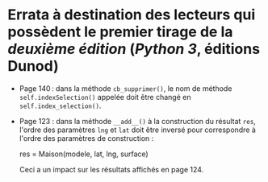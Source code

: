 # Errata à destination des lecteurs qui possèdent le premier tirage de la *deuxième édition* (*Python 3*, éditions Dunod)

- Page 140 : dans la méthode `cb_supprimer()`, le nom de méthode `self.indexSelection()` appelée doit être changé en `self.index_selection()`.

- Page 123 : dans la méthode `__add__()` à la construction du résultat `res`, l'ordre des paramètres `lng` et `lat` doit être inversé pour correspondre à l'ordre des paramètres de construction :

    res = Maison(modele, lat, lng, surface)

    Ceci a un impact sur les résultats affichés en page 124.

